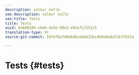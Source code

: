 ```yaml
---
description: valeur nulle
seo-description: valeur nulle
seo-title: Tests
title: Tests
uuid: ba8d8104-c6e6-4a5b-98e2-e01e7c2152c5
translation-type: ht
source-git-commit: 59fdf0a7d6b646ceb0a33bc469a9a0a7cb7f657a

---
```



# Tests {#tests}

